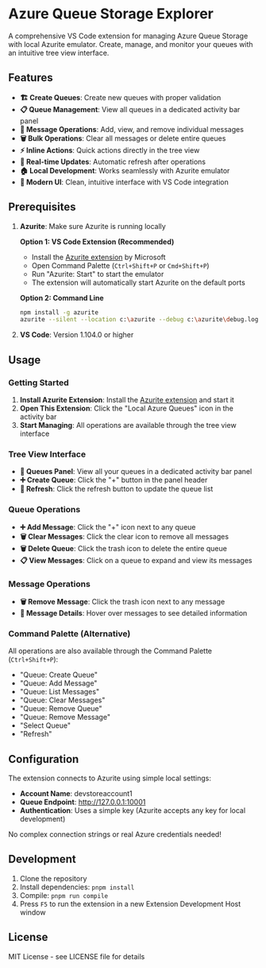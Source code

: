 # Azure Queue Storage Explorer

A comprehensive VS Code extension for managing Azure Queue Storage with local Azurite emulator. Create, manage, and monitor your queues with an intuitive tree view interface.

## Features

- **🏗️ Create Queues**: Create new queues with proper validation
- **📋 Queue Management**: View all queues in a dedicated activity bar panel
- **💬 Message Operations**: Add, view, and remove individual messages
- **🗑️ Bulk Operations**: Clear all messages or delete entire queues
- **⚡ Inline Actions**: Quick actions directly in the tree view
- **🔄 Real-time Updates**: Automatic refresh after operations
- **🏠 Local Development**: Works seamlessly with Azurite emulator
- **🎨 Modern UI**: Clean, intuitive interface with VS Code integration

## Prerequisites

1. **Azurite**: Make sure Azurite is running locally

   **Option 1: VS Code Extension (Recommended)**
   - Install the [Azurite extension](https://marketplace.visualstudio.com/items?itemName=Azurite.azurite) by Microsoft
   - Open Command Palette (`Ctrl+Shift+P` or `Cmd+Shift+P`)
   - Run "Azurite: Start" to start the emulator
   - The extension will automatically start Azurite on the default ports

   **Option 2: Command Line**
   ```bash
   npm install -g azurite
   azurite --silent --location c:\azurite --debug c:\azurite\debug.log
   ```

2. **VS Code**: Version 1.104.0 or higher

## Usage

### Getting Started
1. **Install Azurite Extension**: Install the [Azurite extension](https://marketplace.visualstudio.com/items?itemName=Azurite.azurite) and start it
2. **Open This Extension**: Click the "Local Azure Queues" icon in the activity bar
3. **Start Managing**: All operations are available through the tree view interface

### Tree View Interface
- **📁 Queues Panel**: View all your queues in a dedicated activity bar panel
- **➕ Create Queue**: Click the "+" button in the panel header
- **🔄 Refresh**: Click the refresh button to update the queue list

### Queue Operations
- **➕ Add Message**: Click the "+" icon next to any queue
- **🗑️ Clear Messages**: Click the clear icon to remove all messages
- **🗑️ Delete Queue**: Click the trash icon to delete the entire queue
- **📋 View Messages**: Click on a queue to expand and view its messages

### Message Operations
- **🗑️ Remove Message**: Click the trash icon next to any message
- **📄 Message Details**: Hover over messages to see detailed information

### Command Palette (Alternative)
All operations are also available through the Command Palette (`Ctrl+Shift+P`):
- "Queue: Create Queue"
- "Queue: Add Message"
- "Queue: List Messages"
- "Queue: Clear Messages"
- "Queue: Remove Queue"
- "Queue: Remove Message"
- "Select Queue"
- "Refresh"

## Configuration

The extension connects to Azurite using simple local settings:
- **Account Name**: devstoreaccount1
- **Queue Endpoint**: http://127.0.0.1:10001
- **Authentication**: Uses a simple key (Azurite accepts any key for local development)

No complex connection strings or real Azure credentials needed!

## Development

1. Clone the repository
2. Install dependencies: `pnpm install`
3. Compile: `pnpm run compile`
4. Press `F5` to run the extension in a new Extension Development Host window

## License

MIT License - see LICENSE file for details